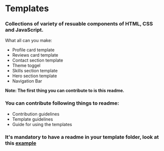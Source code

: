 # Templates
### Collections of variety of resuable components of HTML, CSS and JavaScript.

What all can you make:
- Profile card template
- Reviews card template
- Contact section template
- Theme toggel
- Skills section template
- Hero section template
- Navigation Bar

**Note: The first thing you can contribute to is this readme.**

### You can contribute following things to readme:
- Contribution guidelines
- Template guidelines
- Guide for using the templates 

### It's mandatory to have a readme in your template folder, look at this [example](https://github.com/mudit023/templates/blob/main/nft-preview-card/README.md)
